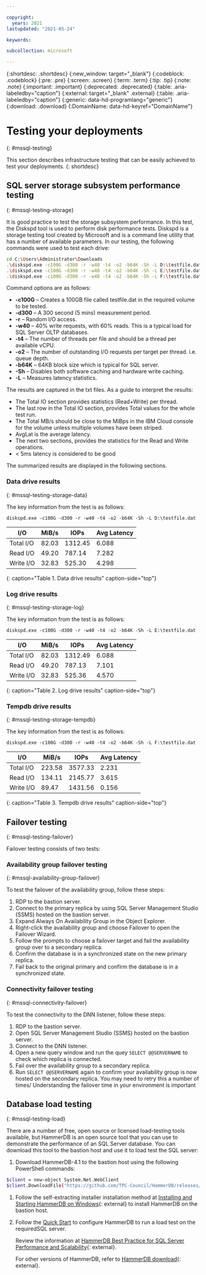 ```yaml
---

copyright:
  years: 2021
lastupdated: "2021-05-24"

keywords:

subcollection: microsoft

---
```


{:shortdesc: .shortdesc}
{:new_window: target="_blank"}
{:codeblock: .codeblock}
{:pre: .pre}
{:screen: .screen}
{:term: .term}
{:tip: .tip}
{:note: .note}
{:important: .important}
{:deprecated: .deprecated}
{:table: .aria-labeledby="caption"}
{:external: target="_blank" .external}
{:table: .aria-labeledby="caption"}
{:generic: data-hd-programlang="generic"}
{:download: .download}
{:DomainName: data-hd-keyref="DomainName"}

# Testing your deployments
{: #mssql-testing}

This section describes infrastructure testing that can be easily achieved to test your deployments. 
{: shortdesc}

## SQL server storage subsystem performance testing
{: #mssql-testing-storage}

It is good practice to test the storage subsystem performance. In this test, the Diskspd tool is used to perform disk performance tests. Diskspd is a storage testing tool created by Microsoft and is a command line utility that has a number of available parameters. In our testing, the following commands were used to test each drive:

```sh
cd C:\Users\Administrator\Downloads
.\diskspd.exe -c100G -d300 -r -w40 -t4 -o2 -b64K -Sh -L D:\testfile.dat > TestData.txt
.\diskspd.exe -c100G -d300 -r -w40 -t4 -o2 -b64K -Sh -L E:\testfile.dat > TestLog.txt
.\diskspd.exe -c100G -d300 -r -w40 -t4 -o2 -b64K -Sh -L F:\testfile.dat > TestTempDB.txt
```

Command options are as follows:

* **-c100G** – Creates a 100GB file called testfile.dat in the required volume to be tested.
* **-d300** – A 300 second (5 mins) measurement period.
* **-r** – Random I/O access.
* **-w40** – 40% write requests, with 60% reads. This is a typical load for SQL Server OLTP databases.
* **-t4** – The number of threads per file and should be a thread per available vCPU.
* **-o2** – The number of outstanding I/O requests per target per thread. i.e. queue depth.
* **-b64K** – 64KB block size which is typical for SQL server.
* **-Sh** – Disables both software caching and hardware write caching.
* **-L** – Measures latency statistics.

The results are captured in the txt files.  As a guide to interpret the results:

* The Total IO section provides statistics (Read+Write) per thread.
* The last row in the Total IO section, provides Total values for the whole test run.
* The Total MB/s should be close to the MiBps in the IBM Cloud console for the volume unless multiple volumes have been striped.
* AvgLat is the average latency.
* The next two sections, provides the statistics for the Read and Write operations.
* < 5ms latency is considered to be good

The summarized results are displayed in the following sections.

### Data drive results
{: #mssql-testing-storage-data}

The key information from the test is as follows:

`diskspd.exe -c100G -d300 -r -w40 -t4 -o2 -b64K -Sh -L D:\testfile.dat`

|    I/O    | MiB/s |   IOPs  | Avg Latency |
|---------|-------|---------|---------|
| Total I/O | 82.03 | 1312.45 | 6.088 |
| Read I/O  | 49.20 |  787.14 | 7.282 |
| Write I/O | 32.83 |  525.30 | 4.298 |

{: caption="Table 1. Data drive results" caption-side="top"}

### Log drive results
{: #mssql-testing-storage-log}

The key information from the test is as follows:

`diskspd.exe -c100G -d300 -r -w40 -t4 -o2 -b64K -Sh -L E:\testfile.dat`

| I/O | MiB/s |   IOPs  | Avg Latency |
|---------|-------|---------|--------|
| Total I/O | 82.03 | 1312.49 | 6.088 |
| Read I/O  | 49.20 |  787.13 | 7.101 |
| Write I/O | 32.83 |  525.36 | 4.570 |

{: caption="Table 2. Log drive results" caption-side="top"}

### Tempdb drive results
{: #mssql-testing-storage-tempdb}

The key information from the test is as follows:

`diskspd.exe -c100G -d300 -r -w40 -t4 -o2 -b64K -Sh -L F:\testfile.dat`

| I/O      | MiB/s  |   IOPs  | Avg Latency |
|---------|--------|---------|------------|
| Total I/O | 223.58 | 3577.33 | 2.231 |
| Read I/O  | 134.11 | 2145.77 | 3.615 |
| Write I/O |  89.47 | 1431.56 | 0.156 |

{: caption="Table 3. Tempdb drive results" caption-side="top"}

## Failover testing
{: #mssql-testing-failover}

Failover testing consists of two tests:

### Availability group failover testing
{: #mssql-availability-group-failover}

To test the failover of the availability group, follow these steps:

1. RDP to the bastion server.
2. Connect to the primary replica by using SQL Server Management Studio (SSMS) hosted on the bastion server.
3. Expand Always On Availability Group in the Object Explorer.
4. Right-click the availability group and choose Failover to open the Failover Wizard.
5. Follow the prompts to choose a failover target and fail the availability group over to a secondary replica.
6. Confirm the database is in a synchronized state on the new primary replica.
7. Fail back to the original primary and confirm the database is in a synchronized state.

### Connectivity failover testing
{: #mssql-connectivity-failover}

To test the connectivity to the DNN listener, follow these steps:

1. RDP to the bastion server.
2. Open SQL Server Management Studio (SSMS) hosted on the bastion server.
3. Connect to the DNN listener.
4. Open a new query window and run the quey `SELECT @@SERVERNAME` to check which replica is connected.
5. Fail over the availability group to a secondary replica.
6. Run `SELECT @@SERVERNAME` again to confirm your availability group is now hosted on the secondary replica. You may need to retry this a number of times/ Understanding the failover time in your environment is important

## Database load testing
{: #mssql-testing-load}

There are a number of free, open source or licensed load-testing tools available, but HammerDB is an open source tool that you can use to demonstrate the performance of an SQL Server database. You can download this tool to the bastion host and use it to load test the SQL server:

1. Download HammerDB-4.1 to the bastion host using the following PowerShell commands:

```sh
$client = new-object System.Net.WebClient
$client.DownloadFile("https://github.com/TPC-Council/HammerDB/releases/download/v4.1/HammerDB-4.1-Win-x64-Setup.exe","C:\Users\Administrator\Downloads\HammerDB-4.1-Win-x64-Setup.exe")
```

1. Follow the self-extracting installer installation method at [Installing and Starting HammerDB on Windows](https://www.hammerdb.com/docs/ch01s06.html){: external} to install HammerDB on the bastion host.

1. Follow the [Quick Start](https://www.hammerdb.com/docs/ch02.html) to configure HammerDB to run a load test on the requiredSQL server.

   Review the information at [HammerDB Best Practice for SQL Server Performance and Scalability](https://www.hammerdb.com/blog/uncategorized/hammerdb-best-practice-for-sql-server-performance-and-scalability/){: external}.

   For other versions of HammerDB, refer to [HammerDB download](https://www.hammerdb.com/download.html){: external}.
